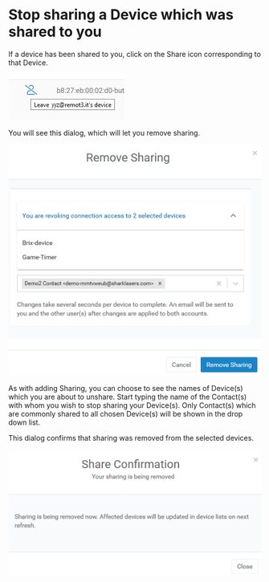 # Stop sharing a Device which was shared to you

If a device has been shared to you, click on the Share icon corresponding to that Device.  

![](../../.gitbook/assets/image%20%2896%29.png)

You will see this dialog, which will let you remove sharing.

![](../../.gitbook/assets/image%20%28311%29.png)

As with adding Sharing, you can choose to see the names of Device\(s\) which you are about to unshare.  Start typing the name of the Contact\(s\) with whom you wish to stop sharing your Device\(s\).  Only Contact\(s\) which are commonly shared to all chosen Device\(s\) will be shown in the drop down list.

This dialog confirms that sharing was removed from the selected devices.

![](../../.gitbook/assets/image%20%28434%29.png)

